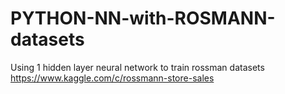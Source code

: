 # PYTHON-NN-with-ROSMANN-datasets
Using 1 hidden layer neural network to train rossman datasets https://www.kaggle.com/c/rossmann-store-sales 
